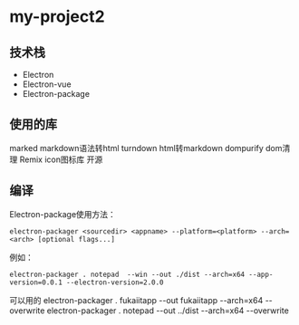 # my-project2

## 技术栈

- Electron
- Electron-vue
- Electron-package

## 使用的库
marked
    markdown语法转html
turndown
    html转markdown
dompurify
    dom清理
Remix icon图标库
开源






## 编译

Electron-package使用方法：

`electron-packager <sourcedir> <appname> --platform=<platform> --arch=<arch> [optional flags...]`

例如：

`electron-packager . notepad  --win --out ./dist --arch=x64 --app-version=0.0.1 --electron-version=2.0.0`

可以用的
electron-packager . fukaiitapp --out fukaiitapp --arch=x64 --overwrite
electron-packager . notepad --out ../dist --arch=x64 --overwrite

